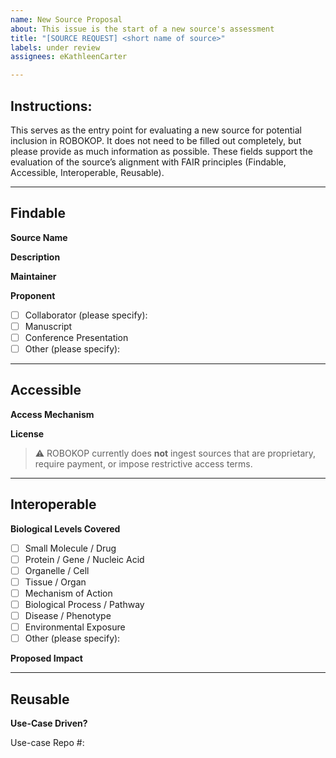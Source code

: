 ```yaml
---
name: New Source Proposal
about: This issue is the start of a new source's assessment
title: "[SOURCE REQUEST] <short name of source>"
labels: under review
assignees: eKathleenCarter

---
```


## Instructions: 
This serves as the entry point for evaluating a new source for potential inclusion in ROBOKOP. It does not need to be filled out completely, but please provide as much information as possible. These fields support the evaluation of the source’s alignment with FAIR principles (Findable, Accessible, Interoperable, Reusable).

---

## Findable

**Source Name**  
<!-- Full name and acronym if applicable e.g., Comparative Toxicogenomics Database (CTD) -->


**Description**  
<!-- Short summary of the source’s purpose and content  -->


**Maintainer**  
<!--  Individual or organization responsible for the source  -->


**Proponent**  
<!-- How was this brought to our attention? -->
- [ ] Collaborator (please specify):
- [ ] Manuscript  
- [ ] Conference Presentation  
- [ ] Other (please specify):

---

## Accessible

**Access Mechanism**  
<!-- Link(s) to access the data (website, API, download page, etc.) -->


**License**  
<!-- Include license name and note any restrictions (e.g., CC-BY 4.0, CC0, etc.) -->
> ⚠️ ROBOKOP currently does **not** ingest sources that are proprietary, require payment, or impose restrictive access terms.


---

## Interoperable

**Biological Levels Covered**  
<!-- Check all that apply -->
- [ ] Small Molecule / Drug  
- [ ] Protein / Gene / Nucleic Acid  
- [ ] Organelle / Cell  
- [ ] Tissue / Organ  
- [ ] Mechanism of Action  
- [ ] Biological Process / Pathway  
- [ ] Disease / Phenotype  
- [ ] Environmental Exposure  
- [ ] Other (please specify):

**Proposed Impact**  
<!-- What benefit would the inclusion of this source provide? -->

---

## Reusable

**Use-Case Driven?**  
<!--  If this source supports a specific use case, provide the GitHub repo # and brief context. -->
Use-case Repo #: 

<!-- Enter Proposed Impact below -->
